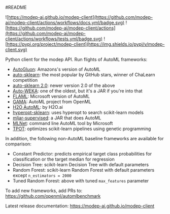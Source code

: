 #README

![https://modep-ai.github.io/modep-client](https://github.com/modep-ai/modep-client/actions/workflows/docs.yml/badge.svg)
![https://github.com/modep-ai/modep-client/actions](https://github.com/modep-ai/modep-client/actions/workflows/tests.yml/badge.svg)
![https://pypi.org/project/modep-client](https://img.shields.io/pypi/v/modep-client.svg)

Python client for the modep API. Run flights of AutoML frameworks:

- [AutoGluon](https://auto.gluon.ai): Amazons's version of AutoML
- [auto-sklearn](https://www.automl.org/automl/auto-sklearn/): the most popular by GitHub stars, winner of ChaLearn competition
- [auto-sklearn 2.0](https://www.automl.org/auto-sklearn-2-0-the-next-generation/): newer version 2.0 of the above
- [Auto-WEKA](https://www.cs.ubc.ca/labs/beta/Projects/autoweka/): one of the oldest, but it's a JAR if you're into that
- [FLAML](https://github.com/microsoft/FLAML): Microsoft version of AutoML
- [GAMA](https://github.com/PGijsbers/gama): AutoML project from OpenML
- [H2O AutoML](https://docs.h2o.ai/h2o/latest-stable/h2o-docs/automl.html): by H2O.ai
- [hyperopt-sklearn](http://hyperopt.github.io/hyperopt-sklearn/): uses hyperopt to search scikit-learn models
- [mljar-supervised](https://supervised.mljar.com/): a JAR that does AutoML
- [MLNet](https://docs.microsoft.com/en-us/dotnet/machine-learning/reference/ml-net-cli-reference): command line AutoML tool by Microsoft
- [TPOT](https://github.com/EpistasisLab/tpot): optimizes scikit-learn pipelines using genetic programming

In addition, the following non-AutoML baseline frameworks are available for comparison:

- Constant Predictor: predicts empirical target class probabilities for classification or the target median for regression
- Decision Tree: scikit-learn Decision Tree with default parameters
- Random Forest: scikit-learn Random Forest with default parameters except `n_estimators = 2000`
- Tuned Random Forest: above with tuned `max_features` parameter

To add new frameworks, add PRs to: https://github.com/openml/automlbenchmark
  
Latest release documentation: https://modep-ai.github.io/modep-client
